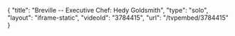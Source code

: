 {
    "title": "Breville -- Executive Chef: Hedy Goldsmith",
    "type": "solo",
    "layout": "iframe-static",
    "videoId": "3784415",
    "url": "\/tvpembed\/3784415"
}
